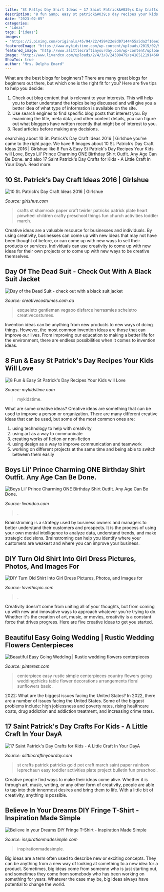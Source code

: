 ```yaml
---
title: "St Pattys Day Shirt Ideas ~ 17 Saint Patrick&#039;s Day Crafts For Kids"
description: "8 fun &amp; easy st patrick&#039;s day recipes your kids will love"
date: "2023-02-05"
categories:
- "ideas"
tags: ["ideas"]
images:
- "https://i.pinimg.com/originals/45/94/22/459422e8d07144455a5da2f16ee30874.jpg"
featuredImage: "https://www.mykidstime.com/wp-content/uploads/2015/02/St_patricks_recipes_featured-1.png"
featured_image: "http://www.alittlecraftinyourday.com/wp-content/uploads/2016/01/4ec2ae1ce3a1eb7e94b8854af5854e00.jpg"
image: "http://www.livandco.com/uploads/2/4/3/8/24388479/s418512191466671527_p155_i19_w640.jpeg"
ShowToc: true
author: "Mrs. Delpha Emard"
---
```



What are the best blogs for beginners?
There are many great blogs for beginners out there, but which one is the right fit for you? Here are five tips to help you decide: 
1. Check out blog content that is relevant to your interests. This will help you to better understand the topics being discussed and will give you a better idea of what type of information is available on the site. 
2. Use search engines to find specific blog posts that interest you. By examining the title, meta data, and other content details, you can figure out what bloggers have written recently that might be of interest to you. 
3. Read articles before making any decisions.

	

		
searching about 10 St. Patrick’s Day Craft Ideas 2016 | Girlshue you've came to the right page. We have 8 Images about 10 St. Patrick’s Day Craft Ideas 2016 | Girlshue like 8 Fun &amp; Easy St Patrick&#039;s Day Recipes Your Kids will Love, Boys Lil&#039; Prince Charming ONE Birthday Shirt Outfit. Any Age Can Be Done. and also 17 Saint Patrick&#039;s Day Crafts for Kids - A Little Craft In Your DayA. Read more:
		
    
## 10 St. Patrick’s Day Craft Ideas 2016 | Girlshue

<img loading=lazy src="http://www.girlshue.com/wp-content/uploads/2016/02/9-1.jpg" onerror="this.onerror=null;this.src='https://tse1.mm.bing.net/th?id=OIP.MYHWSaMmsFCsPjynjnvq2QHaKX&amp;pid=15.1';" alt="10 St. Patrick’s Day Craft Ideas 2016 | Girlshue">

_Source: girlshue.com_

>crafts st shamrock paper craft twirler patricks patrick plate heart pinwheel children crafty preschool things fun church activities toddler march. 

	

Creative ideas are a valuable resource for businesses and individuals. By using creativity, businesses can come up with new ideas that may not have been thought of before, or can come up with new ways to sell their products or services. Individuals can use creativity to come up with new ideas for their own projects or to come up with new ways to be creative themselves.

    
## Day Of The Dead Suit - Check Out With A Black Suit Jacket

<img loading=lazy src="https://www.creativecostumes.com.au/wp-content/uploads/2020/09/Day-of-the-Dead-Costume-510x680.jpg" onerror="this.onerror=null;this.src='https://tse3.mm.bing.net/th?id=OIP.pe1W5qDZgDiFbLINXjkA1wHaJ4&amp;pid=15.1';" alt="Day of the Dead Suit - check out with a black suit jacket">

_Source: creativecostumes.com.au_

>esqueleto gentleman vegaoo disfarce herrasmies scheletro creativecostumes. 

	

Invention ideas can be anything from new products to new ways of doing things. However, the most common invention ideas are those that can improve our lives. From improving our education to making a better life for the environment, there are endless possibilities when it comes to invention ideas.

    
## 8 Fun &amp; Easy St Patrick&#039;s Day Recipes Your Kids Will Love

<img loading=lazy src="https://www.mykidstime.com/wp-content/uploads/2015/02/St_patricks_recipes_featured-1.png" onerror="this.onerror=null;this.src='https://tse3.mm.bing.net/th?id=OIP.dbKU26F5NPrsEC9_PCnnVAHaEp&amp;pid=15.1';" alt="8 Fun &amp; Easy St Patrick&#039;s Day Recipes Your Kids will Love">

_Source: mykidstime.com_

>mykidstime. 

	

What are some creative ideas?
Creative ideas are something that can be used to improve a person or organization. There are many different creative ideas that can be used, but some of the most common ones are: 
1. using technology to help with creativity 
2. using art as a way to communicate 
3. creating works of fiction or non-fiction 
4. using design as a way to improve communication and teamwork 
5. working on different projects at the same time and being able to switch between them easily 

    
## Boys Lil&#039; Prince Charming ONE Birthday Shirt Outfit. Any Age Can Be Done.

<img loading=lazy src="http://www.livandco.com/uploads/2/4/3/8/24388479/s418512191466671527_p155_i19_w640.jpeg" onerror="this.onerror=null;this.src='https://tse1.mm.bing.net/th?id=OIP.AB2w2G-A3F7E1wa9i-gplAAAAA&amp;pid=15.1';" alt="Boys Lil&#039; Prince Charming ONE Birthday Shirt Outfit. Any Age Can Be Done.">

_Source: livandco.com_

>. 

	

Brainstroming is a strategy used by business owners and managers to better understand their customers and prospects. It is the process of using your own mental intelligence to analyze data, understand trends, and make strategic decisions. Brainstroming can help you identify where your customers are weakest and where you can improve your business.

    
## DIY Turn Old Shirt Into Girl Dress Pictures, Photos, And Images For

<img loading=lazy src="http://www.lovethispic.com/uploaded_images/57966-Diy-Turn-Old-Shirt-Into-Girl-Dress.jpg" onerror="this.onerror=null;this.src='https://tse3.mm.bing.net/th?id=OIP.OhK8ZZ_X0WsRc6pmXDioWQHaJ3&amp;pid=15.1';" alt="DIY Turn Old Shirt Into Girl Dress Pictures, Photos, and Images for">

_Source: lovethispic.com_

>. 

	

Creativity doesn't come from uniting all of your thoughts, but from coming up with new and innovative ways to approach whatever you're trying to do. Whether it's the creation of art, music, or movies, creativity is a constant force that drives progress. Here are five creative ideas to get you started.

    
## Beautiful Easy Going Wedding | Rustic Wedding Flowers Centerpieces

<img loading=lazy src="https://i.pinimg.com/originals/45/94/22/459422e8d07144455a5da2f16ee30874.jpg" onerror="this.onerror=null;this.src='https://tse4.mm.bing.net/th?id=OIP.8BINBlFGyrKCdIMO005UPAHaLI&amp;pid=15.1';" alt="Beautiful Easy Going Wedding | Rustic wedding flowers centerpieces">

_Source: pinterest.com_

>centerpiece easy rustic simple centerpieces country flowers going weddingchicks table flower decorations arrangements floral sunflowers basic. 

	

2022: What are the biggest issues facing the United States?
In 2022, there are a number of issues facing the United States. Some of the biggest problems include: high joblessness and poverty rates, rising healthcare costs, drug addiction and addiction treatment, and increasing crime rates.

    
## 17 Saint Patrick&#039;s Day Crafts For Kids - A Little Craft In Your DayA

<img loading=lazy src="http://www.alittlecraftinyourday.com/wp-content/uploads/2016/01/4ec2ae1ce3a1eb7e94b8854af5854e00.jpg" onerror="this.onerror=null;this.src='https://tse4.mm.bing.net/th?id=OIP.FdGQiEu0WuySxlnWWn8bygHaMM&amp;pid=15.1';" alt="17 Saint Patrick&#039;s Day Crafts for Kids - A Little Craft In Your DayA">

_Source: alittlecraftinyourday.com_

>st crafts patrick patricks gold pot craft march saint paper rainbow leprechaun easy toddler activities plate project bulletin fun preschool. 

	

Creative people find ways to make their ideas come alive. Whether it is through art, music, writing, or any other form of creativity, people are able to tap into their innermost desires and bring them to life. With a little bit of creativity, anything is possible.

    
## Believe In Your Dreams DIY Fringe T-Shirt - Inspiration Made Simple

<img loading=lazy src="https://www.inspirationmadesimple.com/wp-content/uploads/2016/03/diy-vinyl-fringe-t-shirt-666x1000.jpg" onerror="this.onerror=null;this.src='https://tse4.mm.bing.net/th?id=OIP.c37YIynsRMm1hjuYJE4rFQHaLH&amp;pid=15.1';" alt="Believe in your Dreams DIY Fringe T-Shirt - Inspiration Made Simple">

_Source: inspirationmadesimple.com_

>inspirationmadesimple. 

	

Big ideas are a term often used to describe new or exciting concepts. They can be anything from a new way of looking at something to a new idea for a product. Sometimes, big ideas come from someone who is just starting out, and sometimes they come from somebody who has been working on something for years. Whatever the case may be, big ideas always have potential to change the world.

